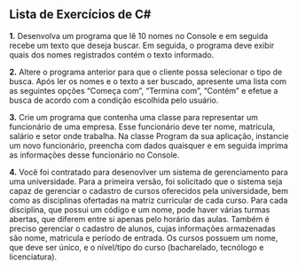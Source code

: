 Lista de Exercícios de C#
-------------------------

**1.** Desenvolva um programa que lê 10 nomes no Console e em seguida recebe um texto que deseja buscar. Em seguida, o programa deve exibir quais dos nomes registrados contém o texto informado.

**2.** Altere o programa anterior para que o cliente possa selecionar o tipo de busca. Após ler os nomes e o texto a ser buscado, apresente uma lista com as seguintes opções “Começa com”, “Termina com”, “Contém” e efetue a busca de acordo com a condição escolhida pelo usuário.

**3.** Crie um programa que contenha uma classe para representar um funcionário de uma empresa. Esse funcionário deve ter nome, matrícula, salário e setor onde trabalha. Na classe Program da sua aplicação, instancie um novo funcionário, preencha com dados quaisquer e em seguida imprima as informações desse funcionário no Console.

**4.** Você foi contratado para desenovlver um sistema de gerenciamento para uma universidade. Para a primeira versão, foi solicitado que o sistema seja capaz de gerenciar o cadastro de cursos oferecidos pela universidade, bem como as disciplinas ofertadas na matriz curricular de cada curso. Para cada disciplina, que possui um código e um nome, pode haver várias turmas abertas, que diferem entre si apenas pelo horário das aulas. Também é preciso gerenciar o cadastro de alunos, cujas informações armazenadas são nome, matricula e período de entrada. Os cursos possuem um nome, que deve ser único, e o nível/tipo do curso (bacharelado, tecnólogo e licenciatura).